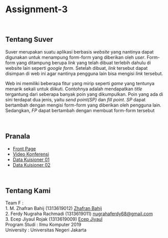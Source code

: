 # Assignment-3
<br>
<h2>Tentang Suver</h2>

<p>Suver merupakan suatu aplikasi berbasis <i>website</i> yang nantinya dapat digunakan untuk menampung form-form yang diberikan oleh <i>user</i>. Form-form yang ditampung berupa <i>link</i> yang telah dibuat terlebih dahulu di website lain seperti <i>google form</i>. Setelah dibuat, <i>link</i> tersebut dapat disimpan di web ini agar nantinya pengguna lain bisa mengisi <i>link</i> tersebut.</p>

<p>Web ini memiliki beberapa fitur yang mirip seperti <i>game</i> yang tentunya menarik sekali untuk diikuti. Contohnya adalah mendapatkan <i>title</i> tergantung dari seberapa banyak poin yang dikumpulkan. Poin yang ada di sini terdapat dua jenis, yaitu <i>send point(SP)</i> dan <i>fill point<FP></i>. <i>SP</i> dapat bertambah dengan mengisi form-form yang diberikan oleh pengguna lain. Sedangkan, <i>FP</i> dapat bertambah dengan membuat form-form tersebut</p>

<br>

<h2>Pranala</h2>
<ul>
 <li><a href="https://github.com/Group-F-HCI/Group-F-HCI.github.io/tree/main/Rancangan%20Website"> Front Page </a></li>
 <li><a href="https://youtu.be/G42xQV86LsI"> Video Konferensi </a></li>
 <li><a href="https://docs.google.com/spreadsheets/d/16xdTCI99_YRUEIVtqQyQ0whiUUv4snxe9B-pHYKbq78/edit?usp=sharing"> Data Kuisioner 01 </a></li>
 <li><a href="https://docs.google.com/spreadsheets/d/1YKujO0G4bUsxsgLfEy75AdWSx_K4mklZJbG-YnQkvN8/edit?usp=sharing"> Data Kuisioner 02 </a></li>
</ul>

<br>
<h2>Tentang Kami</h2>
<p>
  Team F : <br>
 1.  M. Zhafran Bahij (1313619012) <a href="https://t.me/Zhafran_Bahij">Zhafran Bahij</a><br>
  2.  Ferdy Nugraha Rachmadi (1313619011) <a href="#">nugrahaferdy68@gmail.com</a><br>
  3.  Ecep Jiyaul Rojak (1313619009) <a href="https://t.me/bigdata404">Ecep Jiyaul</a> <br>
 Program Studi : Ilmu Komputer 2019 <br>
 University : Universitas Negeri Jakarta <br><br>
</p>
